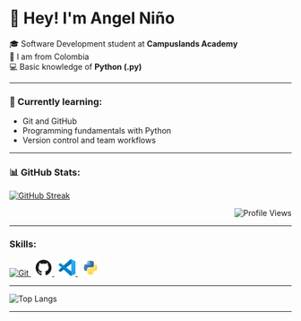 # 👋 Hey! I'm **Angel Niño**

🎓 Software Development student at **Campuslands Academy**  
📍 I am from Colombia   
💻 Basic knowledge of **Python (.py)**  

---

### 🧠 Currently learning:
- Git and GitHub
- Programming fundamentals with Python
- Version control and team workflows

---
### 📊 GitHub Stats:

[![GitHub Streak](https://github-readme-streak-stats.herokuapp.com?user=angeldavila00&theme=cyber-streakglow&hide_border=false&locale=es&short_numbers=false&date_format=d%2Fm%2FY)](https://git.io/streak-stats)

<div align="right">
  <img src="https://komarev.com/ghpvc/?username=angeldavila00&label=Profile%20Views&color=190040&style=flat" alt="Profile Views" height="27" />
</div>

---

### Skills:

<p>
  <a href="https://git-scm.com/" target="_blank">
    <img src="https://www.vectorlogo.zone/logos/git-scm/git-scm-icon.svg" alt="Git" width="30" />
  </a>
  &nbsp;
  <a href="https://github.com/" target="_blank">
    <img src="https://raw.githubusercontent.com/devicons/devicon/master/icons/github/github-original.svg" alt="GitHub" width="30"/>
  </a>
  &nbsp;
  <a href="https://code.visualstudio.com/" target="_blank">
    <img src="https://raw.githubusercontent.com/devicons/devicon/master/icons/vscode/vscode-original.svg" alt="VS Code" width="30"/>
  </a>
  &nbsp;
  <a href="https://www.python.org/" target="_blank">
    <img src="https://raw.githubusercontent.com/devicons/devicon/master/icons/python/python-original.svg" alt="Python" width="30"/>
  </a>
</p>

---


![Top Langs](https://github-readme-stats.vercel.app/api/top-langs/?username=angeldavila00&layout=compact&theme=radical)

---

